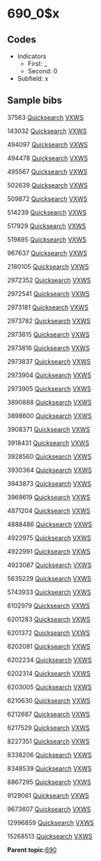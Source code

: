 # 690\_0$x

## Codes

-   Indicators
    -   First: \_
    -   Second: 0
-   Subfield: x

## Sample bibs

37563 [Quicksearch](https://search.library.yale.edu/catalog/37563) [VXWS](http://prodorbis.library.yale.edu:7014/vxws/GetHoldingsService?bibId=37563)

143032 [Quicksearch](https://search.library.yale.edu/catalog/143032) [VXWS](http://prodorbis.library.yale.edu:7014/vxws/GetHoldingsService?bibId=143032)

494097 [Quicksearch](https://search.library.yale.edu/catalog/494097) [VXWS](http://prodorbis.library.yale.edu:7014/vxws/GetHoldingsService?bibId=494097)

494478 [Quicksearch](https://search.library.yale.edu/catalog/494478) [VXWS](http://prodorbis.library.yale.edu:7014/vxws/GetHoldingsService?bibId=494478)

495567 [Quicksearch](https://search.library.yale.edu/catalog/495567) [VXWS](http://prodorbis.library.yale.edu:7014/vxws/GetHoldingsService?bibId=495567)

502639 [Quicksearch](https://search.library.yale.edu/catalog/502639) [VXWS](http://prodorbis.library.yale.edu:7014/vxws/GetHoldingsService?bibId=502639)

509872 [Quicksearch](https://search.library.yale.edu/catalog/509872) [VXWS](http://prodorbis.library.yale.edu:7014/vxws/GetHoldingsService?bibId=509872)

514239 [Quicksearch](https://search.library.yale.edu/catalog/514239) [VXWS](http://prodorbis.library.yale.edu:7014/vxws/GetHoldingsService?bibId=514239)

517929 [Quicksearch](https://search.library.yale.edu/catalog/517929) [VXWS](http://prodorbis.library.yale.edu:7014/vxws/GetHoldingsService?bibId=517929)

519895 [Quicksearch](https://search.library.yale.edu/catalog/519895) [VXWS](http://prodorbis.library.yale.edu:7014/vxws/GetHoldingsService?bibId=519895)

967637 [Quicksearch](https://search.library.yale.edu/catalog/967637) [VXWS](http://prodorbis.library.yale.edu:7014/vxws/GetHoldingsService?bibId=967637)

2180105 [Quicksearch](https://search.library.yale.edu/catalog/2180105) [VXWS](http://prodorbis.library.yale.edu:7014/vxws/GetHoldingsService?bibId=2180105)

2972352 [Quicksearch](https://search.library.yale.edu/catalog/2972352) [VXWS](http://prodorbis.library.yale.edu:7014/vxws/GetHoldingsService?bibId=2972352)

2972541 [Quicksearch](https://search.library.yale.edu/catalog/2972541) [VXWS](http://prodorbis.library.yale.edu:7014/vxws/GetHoldingsService?bibId=2972541)

2973181 [Quicksearch](https://search.library.yale.edu/catalog/2973181) [VXWS](http://prodorbis.library.yale.edu:7014/vxws/GetHoldingsService?bibId=2973181)

2973782 [Quicksearch](https://search.library.yale.edu/catalog/2973782) [VXWS](http://prodorbis.library.yale.edu:7014/vxws/GetHoldingsService?bibId=2973782)

2973815 [Quicksearch](https://search.library.yale.edu/catalog/2973815) [VXWS](http://prodorbis.library.yale.edu:7014/vxws/GetHoldingsService?bibId=2973815)

2973816 [Quicksearch](https://search.library.yale.edu/catalog/2973816) [VXWS](http://prodorbis.library.yale.edu:7014/vxws/GetHoldingsService?bibId=2973816)

2973837 [Quicksearch](https://search.library.yale.edu/catalog/2973837) [VXWS](http://prodorbis.library.yale.edu:7014/vxws/GetHoldingsService?bibId=2973837)

2973904 [Quicksearch](https://search.library.yale.edu/catalog/2973904) [VXWS](http://prodorbis.library.yale.edu:7014/vxws/GetHoldingsService?bibId=2973904)

2973905 [Quicksearch](https://search.library.yale.edu/catalog/2973905) [VXWS](http://prodorbis.library.yale.edu:7014/vxws/GetHoldingsService?bibId=2973905)

3890888 [Quicksearch](https://search.library.yale.edu/catalog/3890888) [VXWS](http://prodorbis.library.yale.edu:7014/vxws/GetHoldingsService?bibId=3890888)

3898600 [Quicksearch](https://search.library.yale.edu/catalog/3898600) [VXWS](http://prodorbis.library.yale.edu:7014/vxws/GetHoldingsService?bibId=3898600)

3908371 [Quicksearch](https://search.library.yale.edu/catalog/3908371) [VXWS](http://prodorbis.library.yale.edu:7014/vxws/GetHoldingsService?bibId=3908371)

3918431 [Quicksearch](https://search.library.yale.edu/catalog/3918431) [VXWS](http://prodorbis.library.yale.edu:7014/vxws/GetHoldingsService?bibId=3918431)

3928560 [Quicksearch](https://search.library.yale.edu/catalog/3928560) [VXWS](http://prodorbis.library.yale.edu:7014/vxws/GetHoldingsService?bibId=3928560)

3930364 [Quicksearch](https://search.library.yale.edu/catalog/3930364) [VXWS](http://prodorbis.library.yale.edu:7014/vxws/GetHoldingsService?bibId=3930364)

3943873 [Quicksearch](https://search.library.yale.edu/catalog/3943873) [VXWS](http://prodorbis.library.yale.edu:7014/vxws/GetHoldingsService?bibId=3943873)

3969619 [Quicksearch](https://search.library.yale.edu/catalog/3969619) [VXWS](http://prodorbis.library.yale.edu:7014/vxws/GetHoldingsService?bibId=3969619)

4871204 [Quicksearch](https://search.library.yale.edu/catalog/4871204) [VXWS](http://prodorbis.library.yale.edu:7014/vxws/GetHoldingsService?bibId=4871204)

4888486 [Quicksearch](https://search.library.yale.edu/catalog/4888486) [VXWS](http://prodorbis.library.yale.edu:7014/vxws/GetHoldingsService?bibId=4888486)

4922975 [Quicksearch](https://search.library.yale.edu/catalog/4922975) [VXWS](http://prodorbis.library.yale.edu:7014/vxws/GetHoldingsService?bibId=4922975)

4922991 [Quicksearch](https://search.library.yale.edu/catalog/4922991) [VXWS](http://prodorbis.library.yale.edu:7014/vxws/GetHoldingsService?bibId=4922991)

4923087 [Quicksearch](https://search.library.yale.edu/catalog/4923087) [VXWS](http://prodorbis.library.yale.edu:7014/vxws/GetHoldingsService?bibId=4923087)

5635229 [Quicksearch](https://search.library.yale.edu/catalog/5635229) [VXWS](http://prodorbis.library.yale.edu:7014/vxws/GetHoldingsService?bibId=5635229)

5743933 [Quicksearch](https://search.library.yale.edu/catalog/5743933) [VXWS](http://prodorbis.library.yale.edu:7014/vxws/GetHoldingsService?bibId=5743933)

6102979 [Quicksearch](https://search.library.yale.edu/catalog/6102979) [VXWS](http://prodorbis.library.yale.edu:7014/vxws/GetHoldingsService?bibId=6102979)

6201283 [Quicksearch](https://search.library.yale.edu/catalog/6201283) [VXWS](http://prodorbis.library.yale.edu:7014/vxws/GetHoldingsService?bibId=6201283)

6201372 [Quicksearch](https://search.library.yale.edu/catalog/6201372) [VXWS](http://prodorbis.library.yale.edu:7014/vxws/GetHoldingsService?bibId=6201372)

6202081 [Quicksearch](https://search.library.yale.edu/catalog/6202081) [VXWS](http://prodorbis.library.yale.edu:7014/vxws/GetHoldingsService?bibId=6202081)

6202234 [Quicksearch](https://search.library.yale.edu/catalog/6202234) [VXWS](http://prodorbis.library.yale.edu:7014/vxws/GetHoldingsService?bibId=6202234)

6202314 [Quicksearch](https://search.library.yale.edu/catalog/6202314) [VXWS](http://prodorbis.library.yale.edu:7014/vxws/GetHoldingsService?bibId=6202314)

6203005 [Quicksearch](https://search.library.yale.edu/catalog/6203005) [VXWS](http://prodorbis.library.yale.edu:7014/vxws/GetHoldingsService?bibId=6203005)

6210630 [Quicksearch](https://search.library.yale.edu/catalog/6210630) [VXWS](http://prodorbis.library.yale.edu:7014/vxws/GetHoldingsService?bibId=6210630)

6212687 [Quicksearch](https://search.library.yale.edu/catalog/6212687) [VXWS](http://prodorbis.library.yale.edu:7014/vxws/GetHoldingsService?bibId=6212687)

6217529 [Quicksearch](https://search.library.yale.edu/catalog/6217529) [VXWS](http://prodorbis.library.yale.edu:7014/vxws/GetHoldingsService?bibId=6217529)

8227351 [Quicksearch](https://search.library.yale.edu/catalog/8227351) [VXWS](http://prodorbis.library.yale.edu:7014/vxws/GetHoldingsService?bibId=8227351)

8338206 [Quicksearch](https://search.library.yale.edu/catalog/8338206) [VXWS](http://prodorbis.library.yale.edu:7014/vxws/GetHoldingsService?bibId=8338206)

8348539 [Quicksearch](https://search.library.yale.edu/catalog/8348539) [VXWS](http://prodorbis.library.yale.edu:7014/vxws/GetHoldingsService?bibId=8348539)

8867295 [Quicksearch](https://search.library.yale.edu/catalog/8867295) [VXWS](http://prodorbis.library.yale.edu:7014/vxws/GetHoldingsService?bibId=8867295)

9129061 [Quicksearch](https://search.library.yale.edu/catalog/9129061) [VXWS](http://prodorbis.library.yale.edu:7014/vxws/GetHoldingsService?bibId=9129061)

9673607 [Quicksearch](https://search.library.yale.edu/catalog/9673607) [VXWS](http://prodorbis.library.yale.edu:7014/vxws/GetHoldingsService?bibId=9673607)

12996859 [Quicksearch](https://search.library.yale.edu/catalog/12996859) [VXWS](http://prodorbis.library.yale.edu:7014/vxws/GetHoldingsService?bibId=12996859)

15268513 [Quicksearch](https://search.library.yale.edu/catalog/15268513) [VXWS](http://prodorbis.library.yale.edu:7014/vxws/GetHoldingsService?bibId=15268513)

**Parent topic:**[690](../../tags/690/690.md)

